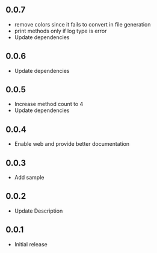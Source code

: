 ## 0.0.7

* remove colors since it fails to convert in file generation
* print methods only if log type is error
* Update dependencies


## 0.0.6

* Update dependencies 

## 0.0.5

* Increase method count to 4
* Update dependencies

## 0.0.4

* Enable web and provide better documentation

## 0.0.3

* Add sample

## 0.0.2

* Update Description

## 0.0.1

* Initial release
